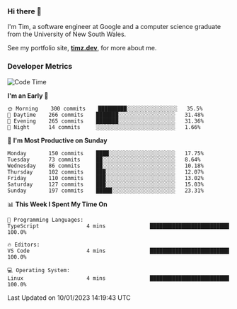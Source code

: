 ### Hi there 👋

I'm Tim, a software engineer at Google and a computer science graduate from the University of New South Wales.

See my portfolio site, <strong><a href="https://timz.dev">timz.dev</a></strong>,
for more about me.

### Developer Metrics

<!-- [![Top Languages](https://github-readme-stats.vercel.app/api/wakatime?username=Tymotex&langs_count=5&custom_title=Top%205%20Languages&hide=Other&theme=material-palenight)](https://github.com/anuraghazra/github-readme-stats) -->

<!--START_SECTION:waka-->
![Code Time](http://img.shields.io/badge/Code%20Time-1%2C124%20hrs%2051%20mins-blue)

**I'm an Early 🐤** 

```text
🌞 Morning    300 commits    █████████░░░░░░░░░░░░░░░░   35.5% 
🌆 Daytime    266 commits    ███████░░░░░░░░░░░░░░░░░░   31.48% 
🌃 Evening    265 commits    ███████░░░░░░░░░░░░░░░░░░   31.36% 
🌙 Night      14 commits     ░░░░░░░░░░░░░░░░░░░░░░░░░   1.66%

```
📅 **I'm Most Productive on Sunday** 

```text
Monday       150 commits    ████░░░░░░░░░░░░░░░░░░░░░   17.75% 
Tuesday      73 commits     ██░░░░░░░░░░░░░░░░░░░░░░░   8.64% 
Wednesday    86 commits     ██░░░░░░░░░░░░░░░░░░░░░░░   10.18% 
Thursday     102 commits    ███░░░░░░░░░░░░░░░░░░░░░░   12.07% 
Friday       110 commits    ███░░░░░░░░░░░░░░░░░░░░░░   13.02% 
Saturday     127 commits    ███░░░░░░░░░░░░░░░░░░░░░░   15.03% 
Sunday       197 commits    █████░░░░░░░░░░░░░░░░░░░░   23.31%

```


📊 **This Week I Spent My Time On** 

```text
💬 Programming Languages: 
TypeScript               4 mins              █████████████████████████   100.0%

🔥 Editors: 
VS Code                  4 mins              █████████████████████████   100.0%

💻 Operating System: 
Linux                    4 mins              █████████████████████████   100.0%

```


 Last Updated on 10/01/2023 14:19:43 UTC
<!--END_SECTION:waka-->

<!-- [![Tymotex's GitHub stats](https://github-readme-stats.vercel.app/api?username=Tymotex)](https://github.com/anuraghazra/github-readme-stats) -->
